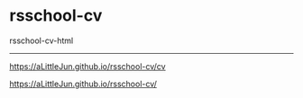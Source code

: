 # rsschool-cv
rsschool-cv-html

---

https://aLittleJun.github.io/rsschool-cv/cv

https://aLittleJun.github.io/rsschool-cv/
